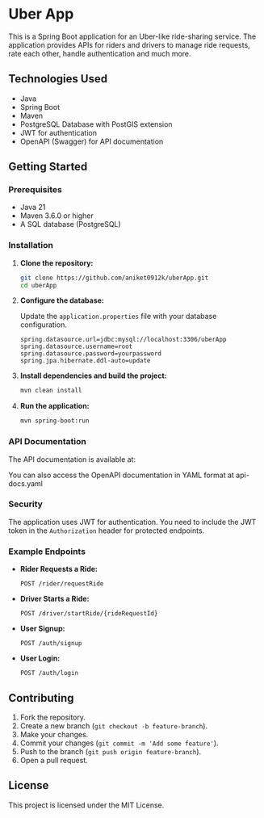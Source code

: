 # Uber App

This is a Spring Boot application for an Uber-like ride-sharing service. The application provides APIs for riders and drivers to manage ride requests, rate each other, handle authentication and much more.

## Technologies Used

- Java
- Spring Boot
- Maven
- PostgreSQL Database with PostGIS extension
- JWT for authentication
- OpenAPI (Swagger) for API documentation

## Getting Started

### Prerequisites

- Java 21
- Maven 3.6.0 or higher
- A SQL database (PostgreSQL)

### Installation

1. **Clone the repository:**

    ```sh
    git clone https://github.com/aniket0912k/uberApp.git
    cd uberApp
    ```

2. **Configure the database:**

   Update the `application.properties` file with your database configuration.

    ```properties
    spring.datasource.url=jdbc:mysql://localhost:3306/uberApp
    spring.datasource.username=root
    spring.datasource.password=yourpassword
    spring.jpa.hibernate.ddl-auto=update
    ```

3. **Install dependencies and build the project:**

    ```sh
    mvn clean install
    ```

4. **Run the application:**

    ```sh
    mvn spring-boot:run
    ```

### API Documentation

The API documentation is available at:

You can also access the OpenAPI documentation in YAML format at api-docs.yaml

### Security

The application uses JWT for authentication. You need to include the JWT token in the `Authorization` header for protected endpoints.

### Example Endpoints

- **Rider Requests a Ride:**

    ```http
    POST /rider/requestRide
    ```

- **Driver Starts a Ride:**

    ```http
    POST /driver/startRide/{rideRequestId}
    ```

- **User Signup:**

    ```http
    POST /auth/signup
    ```

- **User Login:**

    ```http
    POST /auth/login
    ```

## Contributing

1. Fork the repository.
2. Create a new branch (`git checkout -b feature-branch`).
3. Make your changes.
4. Commit your changes (`git commit -m 'Add some feature'`).
5. Push to the branch (`git push origin feature-branch`).
6. Open a pull request.

## License

This project is licensed under the MIT License.